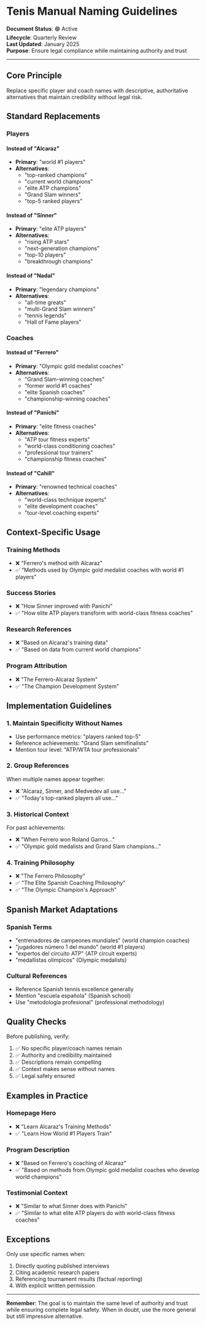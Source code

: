 # Tenis Manual Naming Guidelines

**Document Status**: 🟢 Active  
**Lifecycle**: Quarterly Review  
**Last Updated**: January 2025  
**Purpose**: Ensure legal compliance while maintaining authority and trust

---

## Core Principle

Replace specific player and coach names with descriptive, authoritative alternatives that maintain credibility without legal risk.

## Standard Replacements

### Players

#### Instead of "Alcaraz"

- **Primary**: "world #1 players"
- **Alternatives**:
  - "top-ranked champions"
  - "current world champions"
  - "elite ATP champions"
  - "Grand Slam winners"
  - "top-5 ranked players"

#### Instead of "Sinner"

- **Primary**: "elite ATP players"
- **Alternatives**:
  - "rising ATP stars"
  - "next-generation champions"
  - "top-10 players"
  - "breakthrough champions"

#### Instead of "Nadal"

- **Primary**: "legendary champions"
- **Alternatives**:
  - "all-time greats"
  - "multi-Grand Slam winners"
  - "tennis legends"
  - "Hall of Fame players"

### Coaches

#### Instead of "Ferrero"

- **Primary**: "Olympic gold medalist coaches"
- **Alternatives**:
  - "Grand Slam-winning coaches"
  - "former world #1 coaches"
  - "elite Spanish coaches"
  - "championship-winning coaches"

#### Instead of "Panichi"

- **Primary**: "elite fitness coaches"
- **Alternatives**:
  - "ATP tour fitness experts"
  - "world-class conditioning coaches"
  - "professional tour trainers"
  - "championship fitness coaches"

#### Instead of "Cahill"

- **Primary**: "renowned technical coaches"
- **Alternatives**:
  - "world-class technique experts"
  - "elite development coaches"
  - "tour-level coaching experts"

## Context-Specific Usage

### Training Methods

- ❌ "Ferrero's method with Alcaraz"
- ✅ "Methods used by Olympic gold medalist coaches with world #1 players"

### Success Stories

- ❌ "How Sinner improved with Panichi"
- ✅ "How elite ATP players transform with world-class fitness coaches"

### Research References

- ❌ "Based on Alcaraz's training data"
- ✅ "Based on data from current world champions"

### Program Attribution

- ❌ "The Ferrero-Alcaraz System"
- ✅ "The Champion Development System"

## Implementation Guidelines

### 1. Maintain Specificity Without Names

- Use performance metrics: "players ranked top-5"
- Reference achievements: "Grand Slam semifinalists"
- Mention tour level: "ATP/WTA tour professionals"

### 2. Group References

When multiple names appear together:

- ❌ "Alcaraz, Sinner, and Medvedev all use..."
- ✅ "Today's top-ranked players all use..."

### 3. Historical Context

For past achievements:

- ❌ "When Ferrero won Roland Garros..."
- ✅ "Olympic gold medalists and Grand Slam champions..."

### 4. Training Philosophy

- ❌ "The Ferrero Philosophy"
- ✅ "The Elite Spanish Coaching Philosophy"
- ✅ "The Olympic Champion's Approach"

## Spanish Market Adaptations

### Spanish Terms

- "entrenadores de campeones mundiales" (world champion coaches)
- "jugadores número 1 del mundo" (world #1 players)
- "expertos del circuito ATP" (ATP circuit experts)
- "medallistas olímpicos" (Olympic medalists)

### Cultural References

- Reference Spanish tennis excellence generally
- Mention "escuela española" (Spanish school)
- Use "metodología profesional" (professional methodology)

## Quality Checks

Before publishing, verify:

1. ✅ No specific player/coach names remain
2. ✅ Authority and credibility maintained
3. ✅ Descriptions remain compelling
4. ✅ Context makes sense without names
5. ✅ Legal safety ensured

## Examples in Practice

### Homepage Hero

- ❌ "Learn Alcaraz's Training Methods"
- ✅ "Learn How World #1 Players Train"

### Program Description

- ❌ "Based on Ferrero's coaching of Alcaraz"
- ✅ "Based on methods from Olympic gold medalist coaches who develop world champions"

### Testimonial Context

- ❌ "Similar to what Sinner does with Panichi"
- ✅ "Similar to what elite ATP players do with world-class fitness coaches"

## Exceptions

Only use specific names when:

1. Directly quoting published interviews
2. Citing academic research papers
3. Referencing tournament results (factual reporting)
4. With explicit written permission

---

**Remember**: The goal is to maintain the same level of authority and trust while ensuring complete legal safety. When in doubt, use the more general but still impressive alternative.
